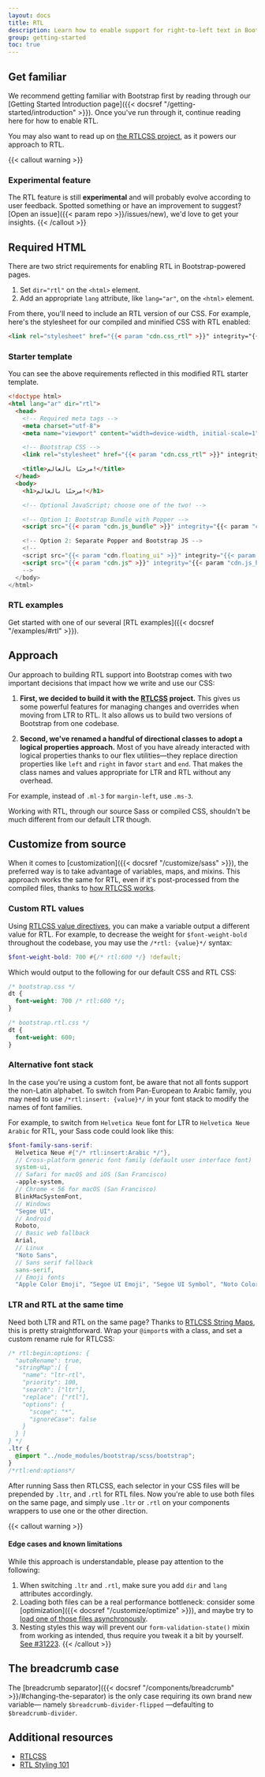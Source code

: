 ```yaml
---
layout: docs
title: RTL
description: Learn how to enable support for right-to-left text in Bootstrap across our layout, components, and utilities.
group: getting-started
toc: true
---
```


## Get familiar

We recommend getting familiar with Bootstrap first by reading through our [Getting Started Introduction page]({{< docsref "/getting-started/introduction" >}}). Once you've run through it, continue reading here for how to enable RTL.

You may also want to read up on [the RTLCSS project](https://rtlcss.com/), as it powers our approach to RTL.

{{< callout warning >}}
### Experimental feature

The RTL feature is still **experimental** and will probably evolve according to user feedback. Spotted something or have an improvement to suggest? [Open an issue]({{< param repo >}}/issues/new), we'd love to get your insights.
{{< /callout >}}

## Required HTML

There are two strict requirements for enabling RTL in Bootstrap-powered pages.

1. Set `dir="rtl"` on the `<html>` element.
2. Add an appropriate `lang` attribute, like `lang="ar"`, on the `<html>` element.

From there, you'll need to include an RTL version of our CSS. For example, here's the stylesheet for our compiled and minified CSS with RTL enabled:

```html
<link rel="stylesheet" href="{{< param "cdn.css_rtl" >}}" integrity="{{< param "cdn.css_rtl_hash" >}}" crossorigin="anonymous">
```

### Starter template

You can see the above requirements reflected in this modified RTL starter template.

```html
<!doctype html>
<html lang="ar" dir="rtl">
  <head>
    <!-- Required meta tags -->
    <meta charset="utf-8">
    <meta name="viewport" content="width=device-width, initial-scale=1">

    <!-- Bootstrap CSS -->
    <link rel="stylesheet" href="{{< param "cdn.css_rtl" >}}" integrity="{{< param "cdn.css_rtl_hash" >}}" crossorigin="anonymous">

    <title>مرحبًا بالعالم!</title>
  </head>
  <body>
    <h1>مرحبًا بالعالم!</h1>

    <!-- Optional JavaScript; choose one of the two! -->

    <!-- Option 1: Bootstrap Bundle with Popper -->
    <script src="{{< param "cdn.js_bundle" >}}" integrity="{{< param "cdn.js_bundle_hash" >}}" crossorigin="anonymous"></script>

    <!-- Option 2: Separate Popper and Bootstrap JS -->
    <!--
    <script src="{{< param "cdn.floating_ui" >}}" integrity="{{< param "cdn.floating_ui_hash" >}}" crossorigin="anonymous"></script>
    <script src="{{< param "cdn.js" >}}" integrity="{{< param "cdn.js_hash" >}}" crossorigin="anonymous"></script>
    -->
  </body>
</html>
```

### RTL examples

Get started with one of our several [RTL examples]({{< docsref "/examples/#rtl" >}}).

## Approach

Our approach to building RTL support into Bootstrap comes with two important decisions that impact how we write and use our CSS:

1. **First, we decided to build it with the [RTLCSS](https://rtlcss.com/) project.** This gives us some powerful features for managing changes and overrides when moving from LTR to RTL. It also allows us to build two versions of Bootstrap from one codebase.

2. **Second, we've renamed a handful of directional classes to adopt a logical properties approach.** Most of you have already interacted with logical properties thanks to our flex utilities—they replace direction properties like `left` and `right` in favor `start` and `end`. That makes the class names and values appropriate for LTR and RTL without any overhead.

  For example, instead of `.ml-3` for `margin-left`, use `.ms-3`.

Working with RTL, through our source Sass or compiled CSS, shouldn't be much different from our default LTR though.

## Customize from source

When it comes to [customization]({{< docsref "/customize/sass" >}}), the preferred way is to take advantage of variables, maps, and mixins. This approach works the same for RTL, even if it's post-processed from the compiled files, thanks to [how RTLCSS works](https://rtlcss.com/learn/getting-started/why-rtlcss/).

### Custom RTL values

Using [RTLCSS value directives](https://rtlcss.com/learn/usage-guide/value-directives/), you can make a variable output a different value for RTL. For example, to decrease the weight for `$font-weight-bold` throughout the codebase, you may use the `/*rtl: {value}*/` syntax:

```scss
$font-weight-bold: 700 #{/* rtl:600 */} !default;
```

Which would output to the following for our default CSS and RTL CSS:

```css
/* bootstrap.css */
dt {
  font-weight: 700 /* rtl:600 */;
}

/* bootstrap.rtl.css */
dt {
  font-weight: 600;
}
```

### Alternative font stack

In the case you're using a custom font, be aware that not all fonts support the non-Latin alphabet. To switch from Pan-European to Arabic family, you may need to use `/*rtl:insert: {value}*/` in your font stack to modify the names of font families.

For example, to switch from `Helvetica Neue` font for LTR to `Helvetica Neue Arabic` for RTL, your Sass code could look like this:

```scss
$font-family-sans-serif:
  Helvetica Neue #{"/* rtl:insert:Arabic */"},
  // Cross-platform generic font family (default user interface font)
  system-ui,
  // Safari for macOS and iOS (San Francisco)
  -apple-system,
  // Chrome < 56 for macOS (San Francisco)
  BlinkMacSystemFont,
  // Windows
  "Segoe UI",
  // Android
  Roboto,
  // Basic web fallback
  Arial,
  // Linux
  "Noto Sans",
  // Sans serif fallback
  sans-serif,
  // Emoji fonts
  "Apple Color Emoji", "Segoe UI Emoji", "Segoe UI Symbol", "Noto Color Emoji" !default;
```

### LTR and RTL at the same time

Need both LTR and RTL on the same page? Thanks to [RTLCSS String Maps](https://rtlcss.com/learn/usage-guide/string-map/), this is pretty straightforward. Wrap your `@import`s with a class, and set a custom rename rule for RTLCSS:

```scss
/* rtl:begin:options: {
  "autoRename": true,
  "stringMap":[ {
    "name": "ltr-rtl",
    "priority": 100,
    "search": ["ltr"],
    "replace": ["rtl"],
    "options": {
      "scope": "*",
      "ignoreCase": false
    }
  } ]
} */
.ltr {
  @import "../node_modules/bootstrap/scss/bootstrap";
}
/*rtl:end:options*/
```

After running Sass then RTLCSS, each selector in your CSS files will be prepended by `.ltr`, and `.rtl` for RTL files. Now you're able to use both files on the same page, and simply use `.ltr` or `.rtl` on your components wrappers to use one or the other direction.

{{< callout warning >}}
#### Edge cases and known limitations

While this approach is understandable, please pay attention to the following:

1. When switching `.ltr` and `.rtl`, make sure you add `dir` and `lang` attributes accordingly.
2. Loading both files can be a real performance bottleneck: consider some [optimization]({{< docsref "/customize/optimize" >}}), and maybe try to [load one of those files asynchronously](https://www.filamentgroup.com/lab/load-css-simpler/).
3. Nesting styles this way will prevent our `form-validation-state()` mixin from working as intended, thus require you tweak it a bit by yourself. [See #31223](https://github.com/twbs/bootstrap/issues/31223).
{{< /callout >}}

## The breadcrumb case

The [breadcrumb separator]({{< docsref "/components/breadcrumb" >}}/#changing-the-separator) is the only case requiring its own brand new variable— namely `$breadcrumb-divider-flipped` —defaulting to `$breadcrumb-divider`.

## Additional resources

- [RTLCSS](https://rtlcss.com/)
- [RTL Styling 101](https://rtlstyling.com/posts/rtl-styling)
